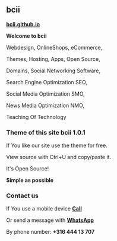## <strong>bcii</strong>
<a href="https://bcii.github.io/"><strong>bcii.github.io</strong></a>
  
<strong>Welcome to bcii</strong>

Webdesign, OnlineShops, eCommerce,

Themes, Hosting, Apps, Open Source,

Domains, Social Networking Software,

Search Engine Optimization SEO,

Social Media Optimization SMO,

News Media Optimization NMO,

Teaching Of Technology

### <strong>Theme of this site bcii 1.0.1</strong>
If You like our site use the theme for free.

View source with Ctrl+U and copy/paste it.

It's Open Source!

<strong>Simple as possible</strong>

### <strong>Contact us</strong>
If You use a mobile device <a href="tel:31644413707"><strong>Call</strong></a>

Or send a message with <a href="https://wa.me/31644413707" target="_blank" rel="noopener"><strong>WhatsApp</strong></a>

By phone number: <strong>+316 444 13 707</strong>
